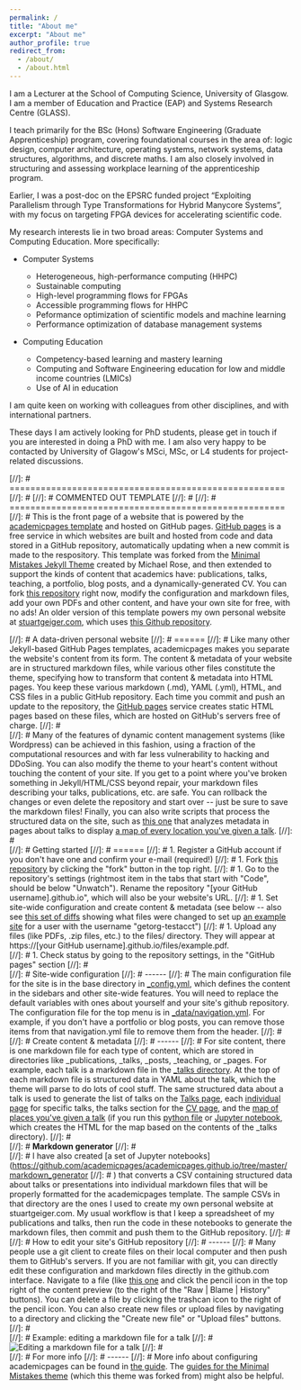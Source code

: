 ```yaml
---
permalink: /
title: "About me"
excerpt: "About me"
author_profile: true
redirect_from: 
  - /about/
  - /about.html
---
```


I am a Lecturer at the School of Computing Science, University of Glasgow. I am a member of Education and Practice (EAP) and Systems Research Centre (GLASS).

I teach primarily for the BSc (Hons) Software Engineering (Graduate Apprenticeship) program, covering foundational courses in the area of: logic design, computer architecture, operating systems, network systems, data structures, algorithms, and discrete maths. I am also closely involved in structuring and assessing workplace learning of the apprenticeship program.

Earlier, I was a post-doc on the EPSRC funded project “Exploiting Parallelism through Type Transformations for Hybrid Manycore Systems”, with my focus on targeting FPGA devices for accelerating scientific code. 

My research interests lie in two broad areas: Computer Systems and Computing Education. More specifically:

+ Computer Systems 
   + Heterogeneous, high-performance computing (HHPC)
   + Sustainable computing
   + High-level programming flows for FPGAs
   + Accessible programming flows for HHPC
   + Peformance optimization of scientific models and machine learning 
   + Performance optimization of database management systems

+ Computing Education
  + Competency-based learning and mastery learning
  + Computing and Software Engineering education for low and middle income countries (LMICs)
  + Use of AI in education

I am quite keen on working with colleagues from other disciplines, and with international partners. 
  
These days I am actively looking for PhD students, please get in touch if you are interested in doing a PhD with me. I am also very happy to be contacted by University of Glagow's MSci, MSc, or L4 students for project-related discussions. 

[//]: # =====================================================
[//]: # 
[//]: # COMMENTED OUT TEMPLATE
[//]: # 
[//]: # =====================================================
[//]: # This is the front page of a website that is powered by the [academicpages template](https://github.com/academicpages/academicpages.github.io) and hosted on GitHub pages. [GitHub pages](https://pages.github.com) is a free service in which websites are built and hosted from code and data stored in a GitHub repository, automatically updating when a new commit is made to the respository. This template was forked from the [Minimal Mistakes Jekyll Theme](https://mmistakes.github.io/minimal-mistakes/) created by Michael Rose, and then extended to support the kinds of content that academics have: publications, talks, teaching, a portfolio, blog posts, and a dynamically-generated CV. You can fork [this repository](https://github.com/academicpages/academicpages.github.io) right now, modify the configuration and markdown files, add your own PDFs and other content, and have your own site for free, with no ads! An older version of this template powers my own personal website at [stuartgeiger.com](http://stuartgeiger.com), which uses [this Github repository](https://github.com/staeiou/staeiou.github.io).

[//]: # A data-driven personal website
[//]: #  ======
[//]: #  Like many other Jekyll-based GitHub Pages templates, academicpages makes you separate the website's content from its form. The content & metadata of your website are in structured markdown files, while various other files constitute the theme, specifying how to transform that content & metadata into HTML pages. You keep these various markdown (.md), YAML (.yml), HTML, and CSS files in a public GitHub repository. Each time you commit and push an update to the repository, the [GitHub pages](https://pages.github.com/) service creates static HTML pages based on these files, which are hosted on GitHub's servers free of charge.
[//]: #  
[//]: #  Many of the features of dynamic content management systems (like Wordpress) can be achieved in this fashion, using a fraction of the computational resources and with far less vulnerability to hacking and DDoSing. You can also modify the theme to your heart's content without touching the content of your site. If you get to a point where you've broken something in Jekyll/HTML/CSS beyond repair, your markdown files describing your talks, publications, etc. are safe. You can rollback the changes or even delete the repository and start over -- just be sure to save the markdown files! Finally, you can also write scripts that process the structured data on the site, such as [this one](https://github.com/academicpages/academicpages.github.io/blob/master/talkmap.ipynb) that analyzes metadata in pages about talks to display [a map of every location you've given a talk](https://academicpages.github.io/talkmap.html).
[//]: #  
[//]: #  Getting started
[//]: #  ======
[//]: #  1. Register a GitHub account if you don't have one and confirm your e-mail (required!)
[//]: #  1. Fork [this repository](https://github.com/academicpages/academicpages.github.io) by clicking the "fork" button in the top right. 
[//]: #  1. Go to the repository's settings (rightmost item in the tabs that start with "Code", should be below "Unwatch"). Rename the repository "[your GitHub username].github.io", which will also be your website's URL.
[//]: #  1. Set site-wide configuration and create content & metadata (see below -- also see [this set of diffs](http://archive.is/3TPas) showing what files were changed to set up [an example site](https://getorg-testacct.github.io) for a user with the username "getorg-testacct")
[//]: #  1. Upload any files (like PDFs, .zip files, etc.) to the files/ directory. They will appear at https://[your GitHub username].github.io/files/example.pdf.  
[//]: #  1. Check status by going to the repository settings, in the "GitHub pages" section
[//]: #  
[//]: #  Site-wide configuration
[//]: #  ------
[//]: #  The main configuration file for the site is in the base directory in [_config.yml](https://github.com/academicpages/academicpages.github.io/blob/master/_config.yml), which defines the content in the sidebars and other site-wide features. You will need to replace the default variables with ones about yourself and your site's github repository. The configuration file for the top menu is in [_data/navigation.yml](https://github.com/academicpages/academicpages.github.io/blob/master/_data/navigation.yml). For example, if you don't have a portfolio or blog posts, you can remove those items from that navigation.yml file to remove them from the header. 
[//]: #  
[//]: #  Create content & metadata
[//]: #  ------
[//]: #  For site content, there is one markdown file for each type of content, which are stored in directories like _publications, _talks, _posts, _teaching, or _pages. For example, each talk is a markdown file in the [_talks directory](https://github.com/academicpages/academicpages.github.io/tree/master/_talks). At the top of each markdown file is structured data in YAML about the talk, which the theme will parse to do lots of cool stuff. The same structured data about a talk is used to generate the list of talks on the [Talks page](https://academicpages.github.io/talks), each [individual page](https://academicpages.github.io/talks/2012-03-01-talk-1) for specific talks, the talks section for the [CV page](https://academicpages.github.io/cv), and the [map of places you've given a talk](https://academicpages.github.io/talkmap.html) (if you run this [python file](https://github.com/academicpages/academicpages.github.io/blob/master/talkmap.py) or [Jupyter notebook](https://github.com/academicpages/academicpages.github.io/blob/master/talkmap.ipynb), which creates the HTML for the map based on the contents of the _talks directory).
[//]: #  
[//]: #  **Markdown generator**
[//]: #  
[//]: #  I have also created [a set of Jupyter notebooks](https://github.com/academicpages/academicpages.github.io/tree/master/markdown_generator
[//]: #  ) that converts a CSV containing structured data about talks or presentations into individual markdown files that will be properly formatted for the academicpages template. The sample CSVs in that directory are the ones I used to create my own personal website at stuartgeiger.com. My usual workflow is that I keep a spreadsheet of my publications and talks, then run the code in these notebooks to generate the markdown files, then commit and push them to the GitHub repository.
[//]: #  
[//]: #  How to edit your site's GitHub repository
[//]: #  ------
[//]: #  Many people use a git client to create files on their local computer and then push them to GitHub's servers. If you are not familiar with git, you can directly edit these configuration and markdown files directly in the github.com interface. Navigate to a file (like [this one](https://github.com/academicpages/academicpages.github.io/blob/master/_talks/2012-03-01-talk-1.md) and click the pencil icon in the top right of the content preview (to the right of the "Raw | Blame | History" buttons). You can delete a file by clicking the trashcan icon to the right of the pencil icon. You can also create new files or upload files by navigating to a directory and clicking the "Create new file" or "Upload files" buttons. 
[//]: #  
[//]: #  Example: editing a markdown file for a talk
[//]: #  ![Editing a markdown file for a talk](/images/editing-talk.png)
[//]: #  
[//]: #  For more info
[//]: #  ------
[//]: #  More info about configuring academicpages can be found in [the guide](https://academicpages.github.io/markdown/). The [guides for the Minimal Mistakes theme](https://mmistakes.github.io/minimal-mistakes/docs/configuration/) (which this theme was forked from) might also be helpful.
